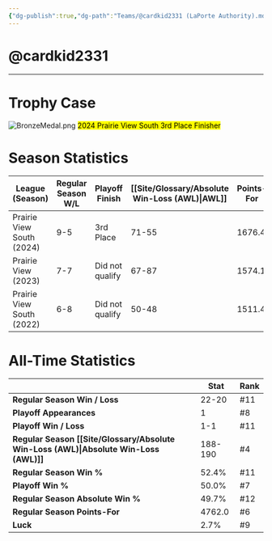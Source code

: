 ```yaml
---
{"dg-publish":true,"dg-path":"Teams/@cardkid2331 (LaPorte Authority).md","permalink":"/teams/cardkid2331-la-porte-authority/"}
---
```


# @cardkid2331
--- 
# Trophy Case
![BronzeMedal.png](/img/user/z_Assets/img/BronzeMedal.png)
<mark class="orange mark-default">2024 Prairie View South 3rd Place Finisher</mark>
# Season Statistics
| **League (Season)** | **Regular Season W/L** | **Playoff Finish** | **[[Site/Glossary/Absolute Win-Loss (AWL)\|AWL]]** | **Points-For** |
| ------------------- | ---------------------- | ------------------ | ------------------------------------ | -------------- |
| Prairie View South (2024) | 9-5 | 3rd Place | 71-55 | 1676.4 |
| Prairie View (2023) | 7-7 | Did not qualify | 67-87 | 1574.1 |
| Prairie View South (2022) | 6-8 | Did not qualify | 50-48 | 1511.4 |
# All-Time Statistics
|                                                | **Stat** | **Rank** |
| ---------------------------------------------- | -------- | -------- |
| **Regular Season Win / Loss**                  | 22-20 | #11 |
| **Playoff Appearances**                        | 1 | #8 |
| **Playoff Win / Loss**                         | 1-1 | #11 |
| **Regular Season [[Site/Glossary/Absolute Win-Loss (AWL)\|Absolute Win-Loss (AWL)]]** | 188-190 | #4 |
| **Regular Season Win %**                       | 52.4% | #11 |
| **Playoff Win %**                              | 50.0% | #7 |
| **Regular Season Absolute Win %**              | 49.7% | #12 |
| **Regular Season Points-For**                  | 4762.0 | #6 |
| **Luck**                                       | 2.7% | #9 |